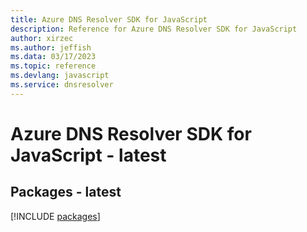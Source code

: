 ```yaml
---
title: Azure DNS Resolver SDK for JavaScript
description: Reference for Azure DNS Resolver SDK for JavaScript
author: xirzec
ms.author: jeffish
ms.data: 03/17/2023
ms.topic: reference
ms.devlang: javascript
ms.service: dnsresolver
---
```

# Azure DNS Resolver SDK for JavaScript - latest
## Packages - latest
[!INCLUDE [packages](dns-resolver-index.md)]